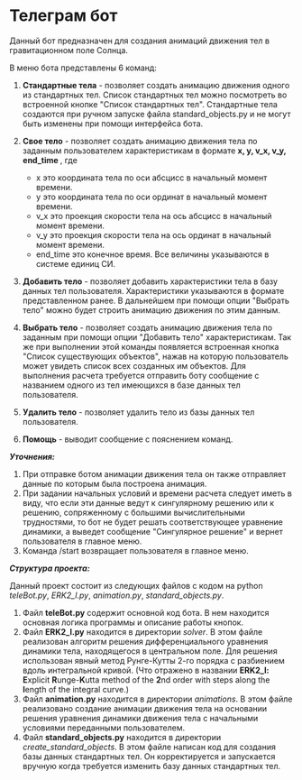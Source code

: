 # Телеграм бот

Данный бот предназначен для создания анимаций движения тел в гравитационном поле Солнца.

В меню бота представлены 6 команд:

1) <b>Стандартные тела</b> - позволяет создать анимацию движения одного из стандартных тел. Список стандартных тел
   можно посмотреть во встроенной кнопке "Список стандартных тел". Стандартные тела создаются при ручном запуске файла
   standard_objects.py и не могут быть изменены при помощи интерфейса бота.
2) <b>Свое тело</b> - позволяет создать анимацию движения тела по заданным пользователем характеристикам в формате
   <b> x, y, v_x, v_y, end_time </b>, где

    - x это координата тела по оси абсцисс в начальный момент времени.
    - y это координата тела по оси ординат в начальный момент времени.
    - v_x это проекция скорости тела на ось абсцисс в начальный момент времени.
    - v_y это проекция скорости тела на ось ординат в начальный момент времени.
    - end_time это конечное время.
      Все величины указываются в системе единиц СИ.

3) <b>Добавить тело</b> - позволяет добавить характеристики тела в базу данных тел пользователя. Характеристики
   указываются в формате представленном ранее. В дальнейшем при помощи опции "Выбрать тело" можно будет строить
   анимацию движения по этим данным.
4) <b>Выбрать тело</b> - позволяет создать анимацию движения тела по заданным при помощи опции "Добавить тело"
   характеристикам. Так же при выполнении этой команды появляется встроенная кнопка "Список существующих объектов",
   нажав на которую пользователь может увидеть список всех созданных им объектов. Для выполнения расчета требуется
   отправить боту сообщение с названием одного из тел имеющихся в базе данных тел пользователя.
5) <b>Удалить тело</b> - позволяет удалить тело из базы данных тел пользователя.
6) <b>Помощь</b> - выводит сообщение с пояснением команд.

***Уточнения:***

1) При отправке ботом анимации движения тела он также отправляет данные по которым была построена анимация.
2) При задании начальных условий и времени расчета следует иметь в виду, что если эти данные ведут к сингулярному
   решению или к решению, сопряженному с большими вычислительными трудностями, то бот не будет решать соответствующее
   уравнение динамики, а выведет сообщение "Сингулярное решение" и вернет пользователя в главное меню.
3) Команда /start возвращает пользователя в главное меню.

***Структура проекта:***

Данный проект состоит из следующих файлов с кодом на python _teleBot.py_, _ERK2_l.py_, _animation.py_, 
_standard_objects.py_.

1) Файл __teleBot.py__ содержит основной код бота. В нем находится основная логика программы и описание работы кнопок.
2) Файл __ERK2_l.py__ находится в директории _solver_. В этом файле реализован алгоритм решения дифференциального
   уравнения динамики тела, находящегося в центральном поле. Для решения использован явный метод Рунге-Кутты 2-го
   порядка с разбиением вдоль интегральной кривой.
   (Что отражено в названии <b>ERK2_l:</b> <b>E</b>xplicit <b>R</b>unge-<b>K</b>utta method of the <b>2</b>nd order with steps
   along the <b>l</b>ength of the integral curve.)
3) Файл __animation.py__ находится в директории _animations_. В этом файле реализовано создание анимации движения 
тела на основании решения уравнения динамики движения тела с начальными условиями переданными пользователем.
4) Файл __standard_objects.py__ находится в директории _create_standard_objects_. В этом файле написан код для
создания базы данных стандартных тел. Он корректируется и запускается вручную когда требуется изменить базу данных
стандартных тел. 